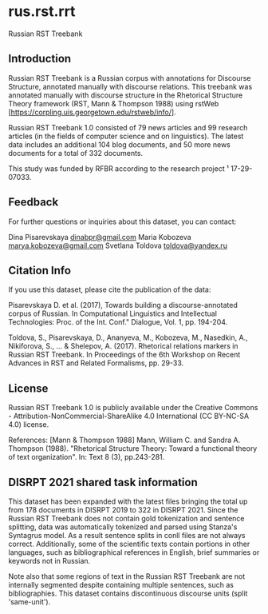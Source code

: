 # rus.rst.rrt

Russian RST Treebank

## Introduction

Russian RST Treebank is a Russian corpus with annotations for Discourse Structure, annotated manually with discourse relations. This treebank was annotated manually with discourse structure in the Rhetorical Structure Theory  framework (RST, Mann & Thompson 1988) using rstWeb [https://corpling.uis.georgetown.edu/rstweb/info/]. 

Russian RST Treebank 1.0 consisted of 79 news articles and 99 research articles (in the fields of computer science and on linguistics). The latest data includes an additional 104 blog documents, and 50 more news documents for a total of 332 documents.

This study was funded by RFBR according to the research project ¹ 17-29-07033.

## Feedback

For further questions or inquiries about this dataset, you can contact:

Dina Pisarevskaya dinabpr@gmail.com
Maria Kobozeva marya.kobozeva@gmail.com
Svetlana Toldova toldova@yandex.ru

## Citation Info

If you use this dataset, please cite the publication of the data:

Pisarevskaya D. et al. (2017), Towards building a discourse-annotated corpus of Russian. In Computational Linguistics and Intellectual Technologies: Proc. of the Int. Conf." Dialogue, Vol. 1, pp. 194-204.

Toldova, S., Pisarevskaya, D., Ananyeva, M., Kobozeva, M., Nasedkin, A., Nikiforova, S., ... & Shelepov, A. (2017). Rhetorical relations markers in Russian RST Treebank. In Proceedings of the 6th Workshop on Recent Advances in RST and Related Formalisms, pp. 29-33.

## License

Russian RST Treebank 1.0 is publicly available under the Creative Commons - Attribution-NonCommercial-ShareAlike 4.0 International (CC BY-NC-SA 4.0) license.

References:
[Mann & Thompson 1988] Mann, William C. and Sandra A. Thompson (1988). "Rhetorical Structure Theory: Toward a functional theory of text organization". In: Text 8 (3), pp.243-281.

## DISRPT 2021 shared task information

This dataset has been expanded with the latest files bringing the total up from 178 documents in DISRPT 2019 to 322 in DISRPT 2021. Since the Russian RST Treebank does not contain gold tokenization and sentence splitting, data was automatically tokenized and parsed using Stanza's Syntagrus model. As a result sentence splits in conll files are not always correct. Additionally, some of the scientific texts contain portions in other languages, such as bibliographical references in English, brief summaries or keywords not in Russian.

Note also that some regions of text in the Russian RST Treebank are not internally segmented despite containing multiple sentences, such as bibliographies. This dataset contains discontinuous discourse units (split 'same-unit').
